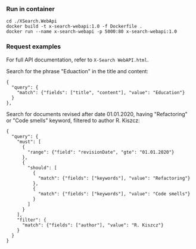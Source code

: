 ### Run in container
```
cd ./XSearch.WebApi
docker build -t x-search-webapi:1.0 -f Dockerfile .
docker run --name x-search-webapi -p 5000:80 x-search-webapi:1.0
```

### Request examples
For full API documentation, refer to `X-Search WebAPI.html`.

Search for the phrase "Eduaction" in the title and content:
```
{
  "query": {
    "match": {"fields": ["title", "content"], "value": "Education"}
  }
},
```

Search for documents revised after date 01.01.2020, having "Refactoring" or "Code smells" keyword, filtered to author R. Kiszcz:
```
{
  "query": {
    "must": [
      {
        "range": {"field": "revisionDate", "gte": "01.01.2020"}
      },
      {
        "should": [
          {
            "match": {"fields": ["keywords"], "value": "Refactoring"}
          },
          {
            "match": {"fields": ["keywords"], "value": "Code smells"}
          }
        ] 
      }
    ],
    "filter": {
      "match": {"fields": ["author"], "value": "R. Kiszcz"}
    }
  }
}
```